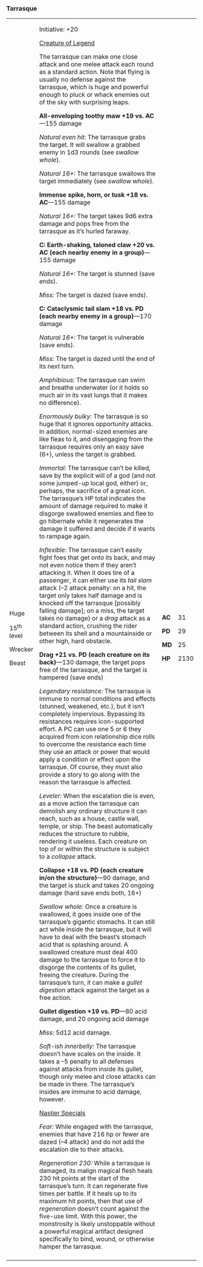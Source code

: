 ### Tarrasque

<table>
<colgroup>
<col style="width: 15%" />
<col style="width: 71%" />
<col style="width: 5%" />
<col style="width: 7%" />
</colgroup>
<tbody>
<tr class="odd">
<td><p>Huge</p>
<p>15<sup>th</sup> level</p>
<p>Wrecker</p>
<p>Beast</p></td>
<td><p>Initiative: +20</p>
<p><u>Creature of Legend</u></p>
<p>The tarrasque can make one close attack and one melee attack each
round as a standard action. Note that flying is usually no defense
against the tarrasque, which is huge and powerful enough to pluck or
whack enemies out of the sky with surprising leaps.</p>
<p><strong>All-enveloping toothy maw +19 vs. AC</strong>—155 damage</p>
<p><em>Natural even hit:</em> The tarrasque grabs the target. It will
swallow a grabbed enemy in 1d3 rounds (see <em>swallow whole</em>).</p>
<p><em>Natural 16+:</em> The tarrasque swallows the target immediately
(see <em>swallow whole</em>).</p>
<p><strong>Immense spike, horn, or tusk +18 vs. AC</strong>—155
damage</p>
<p><em>Natural 16+:</em> The target takes 9d6 extra damage and pops free
from the tarrasque as it’s hurled faraway.</p>
<p><strong>C: Earth-shaking, taloned claw +20 vs. AC (each nearby enemy
in a group)</strong>—155 damage</p>
<p><em>Natural 16+:</em> The target is stunned (save ends).</p>
<p><em>Miss:</em> The target is dazed (save ends).</p>
<p><strong>C: Cataclysmic tail slam +18 vs. PD (each nearby enemy in a
group)</strong>—170 damage</p>
<p><em>Natural 16+:</em> The target is vulnerable (save ends).</p>
<p><em>Miss:</em> The target is dazed until the end of its next
turn.</p>
<p><em>Amphibious:</em> The tarrasque can swim and breathe underwater
(or it holds so much air in its vast lungs that it makes no
difference).</p>
<p><em>Enormously bulky:</em> The tarrasque is so huge that it ignores
opportunity attacks. In addition, normal-sized enemies are like fleas to
it, and disengaging from the tarrasque requires only an easy save (6+),
unless the target is grabbed.</p>
<p><em>Immortal:</em> The tarrasque can’t be killed, save by the
explicit will of a god (and not some jumped-up local god, either) or,
perhaps, the sacrifice of a great icon. The tarrasque’s HP total
indicates the amount of damage required to make it disgorge swallowed
enemies and flee to go hibernate while it regenerates the damage it
suffered and decide if it wants to rampage again.</p>
<p><em>Inflexible:</em> The tarrasque can’t easily fight foes that get
onto its back, and may not even notice them if they aren’t attacking it.
When it does tire of a passenger, it can either use its <em>tail
slam</em> attack (–2 attack penalty: on a hit, the target only takes
half damage and is knocked off the tarrasque [possibly falling damage];
on a miss, the target takes no damage) or a <em>drag</em> attack as a
standard action, crushing the rider between its shell and a mountainside
or other high, hard obstacle.</p>
<p><strong>Drag +21 vs. PD (each creature on its back)</strong>—130
damage, the target pops free of the tarrasque, and the target is
hampered (save ends)</p>
<p><em>Legendary resistance:</em> The tarrasque is immune to normal
conditions and effects (stunned, weakened, etc.), but it isn’t
completely impervious. Bypassing its resistances requires icon-supported
effort. A PC can use one 5 or 6 they acquired from icon relationship
dice rolls to overcome the resistance each time they use an attack or
power that would apply a condition or effect upon the tarrasque. Of
course, they must also provide a story to go along with the reason the
tarrasque is affected.</p>
<p><em>Leveler:</em> When the escalation die is even, as a move action
the tarrasque can demolish any ordinary structure it can reach, such as
a house, castle wall, temple, or ship. The beast automatically reduces
the structure to rubble, rendering it useless. Each creature on top of
or within the structure is subject to a <em>collapse</em> attack.</p>
<p><strong>Collapse +18 vs. PD (each creature in/on the
structure)</strong>—90 damage, and the target is stuck and takes 20
ongoing damage (hard save ends both, 16+)</p>
<p><em>Swallow whole:</em> Once a creature is swallowed, it goes inside
one of the tarrasque’s gigantic stomachs. It can still act while inside
the tarrasque, but it will have to deal with the beast’s stomach acid
that is splashing around. A swallowed creature must deal 400 damage to
the tarrasque to force it to disgorge the contents of its gullet,
freeing the creature. During the tarrasque’s turn, it can make a
<em>gullet digestion</em> attack against the target as a free
action.</p>
<p><strong>Gullet digestion +19 vs. PD</strong>—80 acid damage, and 20
ongoing acid damage</p>
<p><em>Miss:</em> 5d12 acid damage.</p>
<p><em>Soft-ish innerbelly:</em> The tarrasque doesn’t have scales on
the inside. It takes a –5 penalty to all defenses against attacks from
inside its gullet, though only melee and close attacks can be made in
there. The tarrasque’s insides are immune to acid damage, however.</p>
<p><u>Nastier Specials</u></p>
<p><em>Fear:</em> While engaged with the tarrasque, enemies that have
216 hp or fewer are dazed (–4 attack) and do not add the escalation die
to their attacks.</p>
<p><em>Regeneration 230:</em> While a tarrasque is damaged, its malign
magical flesh heals 230 hit points at the start of the tarrasque’s turn.
It can regenerate five times per battle. If it heals up to its maximum
hit points, then that use of <em>regeneration</em> doesn’t count against
the five-use limit. With this power, the monstrosity is likely
unstoppable without a powerful magical artifact designed specifically to
bind, wound, or otherwise hamper the tarrasque.</p></td>
<td><p><strong>AC</strong></p>
<p><strong>PD</strong></p>
<p><strong>MD</strong></p>
<p><strong>HP</strong></p></td>
<td><p>31</p>
<p>29</p>
<p>25</p>
<p>2130</p></td>
</tr>
<tr class="even">
<td></td>
<td></td>
<td></td>
<td></td>
</tr>
</tbody>
</table>